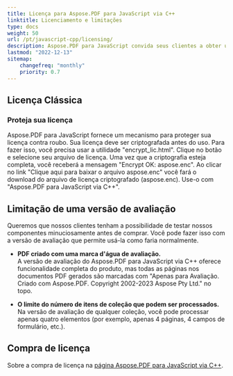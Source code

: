 ```yaml
---
title: Licença para Aspose.PDF para JavaScript via C++
linktitle: Licenciamento e limitações
type: docs
weight: 50
url: /pt/javascript-cpp/licensing/
description: Aspose.PDF para JavaScript convida seus clientes a obter uma licença Clássica e Licença Medida. Assim como usar uma licença limitada para explorar melhor o produto.
lastmod: "2022-12-13"
sitemap:
    changefreq: "monthly"
    priority: 0.7
---
```

## Licença Clássica

### Proteja sua licença

Aspose.PDF para JavaScript fornece um mecanismo para proteger sua licença contra roubo. Sua licença deve ser criptografada antes do uso. Para fazer isso, você precisa usar a utilidade "encrypt_lic.html". Clique no botão e selecione seu arquivo de licença. Uma vez que a criptografia esteja completa, você receberá a mensagem "Encrypt OK: aspose.enc". Ao clicar no link "Clique aqui para baixar o arquivo aspose.enc" você fará o download do arquivo de licença criptografado (aspose.enc). Use-o com "Aspose.PDF para JavaScript via C++".

## Limitação de uma versão de avaliação

Queremos que nossos clientes tenham a possibilidade de testar nossos componentes minuciosamente antes de comprar.
 Você pode fazer isso com a versão de avaliação que permite usá-la como faria normalmente.

- **PDF criado com uma marca d'água de avaliação.**  
A versão de avaliação do Aspose.PDF para JavaScript via C++ oferece funcionalidade completa do produto, mas todas as páginas nos documentos PDF gerados são marcadas com "Apenas para Avaliação. Criado com Aspose.PDF. Copyright 2002-2023 Aspose Pty Ltd." no topo.

- **O limite do número de itens de coleção que podem ser processados.**  
Na versão de avaliação de qualquer coleção, você pode processar apenas quatro elementos (por exemplo, apenas 4 páginas, 4 campos de formulário, etc.).

## Compra de licença

Sobre a compra de licença na [página Aspose.PDF para JavaScript via C++](https://products.aspose.com/pdf/javascript-cpp/).